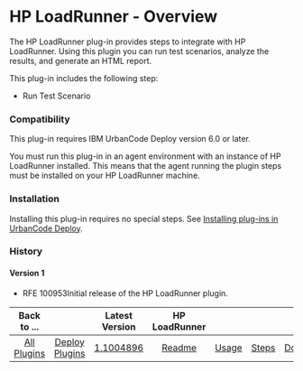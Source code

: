 
# HP LoadRunner - Overview

The HP LoadRunner plug-in provides steps to integrate with HP LoadRunner. Using this plugin you can run test scenarios, analyze the results, and generate an HTML report.

This plug-in includes the following step:

* Run Test Scenario

### Compatibility

This plug-in requires IBM UrbanCode Deploy version 6.0 or later.

You must run this plug-in in an agent environment with an instance of HP LoadRunner installed. This means that the agent running the plugin steps must be installed on your HP LoadRunner machine.

### Installation

Installing this plug-in requires no special steps. See [Installing plug-ins in UrbanCode Deploy](https://community.ibm.com/community/user/wasdevops/blogs/laurel-dickson-bull1/2022/06/13/install-plugins "Installing plug-ins in UrbanCode Deploy").

### History

#### Version 1

* RFE 100953Initial release of the HP LoadRunner plugin.

|Back to ...||Latest Version|HP LoadRunner ||||
| :---: | :---: | :---: | :---: | :---: | :---: | :---: |
|[All Plugins](../../index.md)|[Deploy Plugins](../README.md)|[1.1004896](https://raw.githubusercontent.com/UrbanCode/IBM-UCD-PLUGINS/main/files/hp-loadrunner/plugins-hp-loadrunner-1.1004896.zip)|[Readme](README.md)|[Usage](usage.md)|[Steps](steps.md)|[Downloads](downloads.md)|
